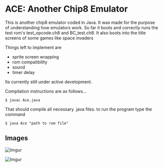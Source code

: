 

# ACE: Another Chip8 Emulator
This is another chip8 emulator coded in Java. It was made for the purpose of understanding how emulators work.
So far it boots and correctly runs the test rom's test_opcode.ch8 and BC_test.ch8. It also boots into the title screens
of some games like space invaders

Things left to implement are

* sprite screen wrapping
* rom compatibility
* sound
* timer delay

Its currently still under active development.

Compilation instructions are as follows...

	$ javac Ace.java

That should compile all necessary .java files. to run the program type the command

	$ java Ace "path to rom file"

## Images
![Imgur](https://i.imgur.com/uCrcYWT.png)

![Imgur](https://i.imgur.com/8jE8oXQ.png)
